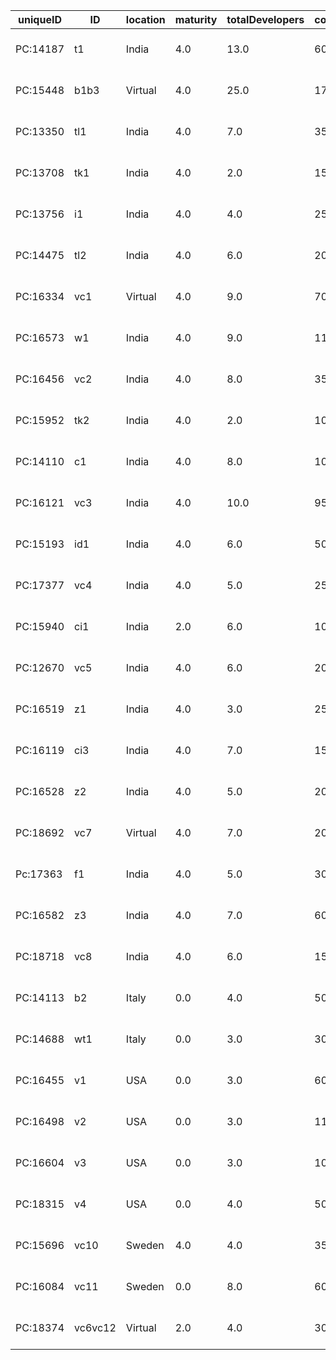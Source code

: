 |uniqueID|ID     |location|maturity|totalDevelopers|complexityPoints|start              |end                |leadTime|technicalDebt|taskScaling       |taskGlobalDistance|
|--------|-------|--------|--------|---------------|----------------|-------------------|-------------------|--------|-------------|------------------|------------------|
|PC:14187|t1     |India   |4.0     |13.0           |60.0            |2014-08-11 00:00:00|2015-02-06 00:00:00|179.0   |796.0        |0.216666666666667 |1.25              |
|PC:15448|b1b3   |Virtual |4.0     |25.0           |170.0           |2015-01-19 00:00:00|2015-06-05 00:00:00|137.0   |2474.0       |0.147058823529412 |6.24474830914708  |
|PC:13350|tl1    |India   |4.0     |7.0            |35.0            |2015-02-09 00:00:00|2015-04-02 00:00:00|52.0    |202.0        |0.2               |3.46399062714884  |
|PC:13708|tk1    |India   |4.0     |2.0            |15.0            |2015-04-27 00:00:00|2015-06-05 00:00:00|39.0    |0.0          |0.133333333333333 |3.46399062714884  |
|PC:13756|i1     |India   |4.0     |4.0            |25.0            |2015-04-27 00:00:00|2015-06-12 00:00:00|46.0    |626.0        |0.16              |3.46399062714884  |
|PC:14475|tl2    |India   |4.0     |6.0            |20.0            |2015-05-04 00:00:00|2015-07-10 00:00:00|67.0    |52.0         |0.3               |3.46399062714884  |
|PC:16334|vc1    |Virtual |4.0     |9.0            |70.0            |2015-07-27 00:00:00|2015-10-30 00:00:00|95.0    |517.0        |0.128571428571429 |3.46399062714884  |
|PC:16573|w1     |India   |4.0     |9.0            |110.0           |2015-08-10 00:00:00|2015-10-16 00:00:00|67.0    |3085.0       |0.0818181818181818|3.46399062714884  |
|PC:16456|vc2    |India   |4.0     |8.0            |350.0           |2015-08-10 00:00:00|2015-11-06 00:00:00|88.0    |3270.0       |0.0228571428571429|3.46399062714884  |
|PC:15952|tk2    |India   |4.0     |2.0            |10.0            |2015-08-10 00:00:00|2015-08-28 00:00:00|18.0    |20.0         |0.2               |3.46399062714884  |
|PC:14110|c1     |India   |4.0     |8.0            |100.0           |2015-08-10 00:00:00|2015-12-18 00:00:00|130.0   |3834.0       |0.08              |3.46399062714884  |
|PC:16121|vc3    |India   |4.0     |10.0           |95.0            |2015-08-31 00:00:00|2015-12-04 00:00:00|95.0    |1778.0       |0.105263157894737 |3.46399062714884  |
|PC:15193|id1    |India   |4.0     |6.0            |50.0            |2015-10-12 00:00:00|2016-01-15 00:00:00|95.0    |5429.0       |0.12              |3.46399062714884  |
|PC:17377|vc4    |India   |4.0     |5.0            |25.0            |2015-11-09 00:00:00|2016-03-11 00:00:00|123.0   |666.0        |0.2               |3.46399062714884  |
|PC:15940|ci1    |India   |2.0     |6.0            |100.0           |2016-01-18 00:00:00|2016-05-13 00:00:00|116.0   |3329.0       |0.06              |3.46399062714884  |
|PC:12670|vc5    |India   |4.0     |6.0            |20.0            |2016-02-01 00:00:00|2016-03-24 00:00:00|52.0    |4.2          |0.3               |3.46399062714884  |
|PC:16519|z1     |India   |4.0     |3.0            |25.0            |2016-03-07 00:00:00|2016-05-04 00:00:00|58.0    |34.0         |0.12              |3.46399062714884  |
|PC:16119|ci3    |India   |4.0     |7.0            |15.0            |2016-04-11 00:00:00|2016-06-24 00:00:00|74.0    |37.0         |0.466666666666667 |3.46399062714884  |
|PC:16528|z2     |India   |4.0     |5.0            |20.0            |2016-04-11 00:00:00|2016-06-03 00:00:00|53.0    |740.0        |0.25              |3.46399062714884  |
|PC:18692|vc7    |Virtual |4.0     |7.0            |20.0            |2016-04-11 00:00:00|2016-05-28 00:00:00|47.0    |1656.0       |0.35              |6.10327780786685  |
|Pc:17363|f1     |India   |4.0     |5.0            |30.0            |2016-04-25 00:00:00|2016-07-15 00:00:00|81.0    |33.0         |0.166666666666667 |3.46399062714884  |
|PC:16582|z3     |India   |4.0     |7.0            |60.0            |2016-05-09 00:00:00|2016-09-02 00:00:00|116.0   |876.0        |0.116666666666667 |3.46399062714884  |
|PC:18718|vc8    |India   |4.0     |6.0            |15.0            |2016-06-03 00:00:00|2016-07-06 00:00:00|33.0    |260.0        |0.4               |3.46399062714884  |
|PC:14113|b2     |Italy   |0.0     |4.0            |50.0            |2014-08-11 00:00:00|2014-11-21 00:00:00|102.0   |133.0        |0.08              |0.75432878673221  |
|PC:14688|wt1    |Italy   |0.0     |3.0            |30.0            |2014-10-13 00:00:00|2014-12-12 00:00:00|60.0    |1115.0       |0.1               |0.75432878673221  |
|PC:16455|v1     |USA     |0.0     |3.0            |60.0            |2015-08-03 00:00:00|2015-09-15 00:00:00|43.0    |18.0         |0.05              |4.08238872862956  |
|PC:16498|v2     |USA     |0.0     |3.0            |110.0           |2015-08-24 00:00:00|2015-12-04 00:00:00|102.0   |504.0        |0.0272727272727273|4.08238872862956  |
|PC:16604|v3     |USA     |0.0     |3.0            |100.0           |2015-12-07 00:00:00|2016-02-12 00:00:00|67.0    |1643.0       |0.03              |4.08238872862956  |
|PC:18315|v4     |USA     |0.0     |4.0            |50.0            |2016-05-09 00:00:00|2016-07-09 00:00:00|61.0    |893.0        |0.08              |4.08238872862956  |
|PC:15696|vc10   |Sweden  |4.0     |4.0            |35.0            |2015-04-13 00:00:00|2015-05-22 00:00:00|39.0    |518.0        |0.114285714285714 |0.0               |
|PC:16084|vc11   |Sweden  |0.0     |8.0            |600.0           |2015-08-24 00:00:00|2015-12-07 00:00:00|105.0   |4455.0       |0.0133333333333333|0.0               |
|PC:18374|vc6vc12|Virtual |2.0     |4.0            |30.0            |2016-03-21 00:00:00|2016-04-15 00:00:00|25.0    |943.0        |0.133333333333333 |6.12246420171115  |
